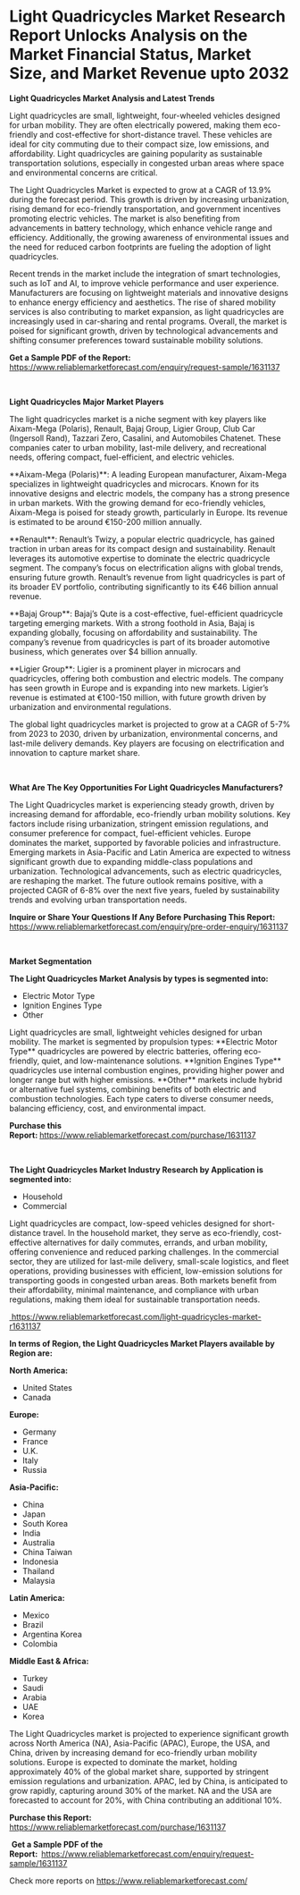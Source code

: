 <p><h1>Light Quadricycles Market Research Report Unlocks Analysis on the Market Financial Status, Market Size, and Market Revenue upto 2032</h1></p><p><strong>Light Quadricycles Market Analysis and Latest Trends</strong></p>
<p><p>Light quadricycles are small, lightweight, four-wheeled vehicles designed for urban mobility. They are often electrically powered, making them eco-friendly and cost-effective for short-distance travel. These vehicles are ideal for city commuting due to their compact size, low emissions, and affordability. Light quadricycles are gaining popularity as sustainable transportation solutions, especially in congested urban areas where space and environmental concerns are critical.</p><p>The Light Quadricycles Market is expected to grow at a CAGR of 13.9% during the forecast period. This growth is driven by increasing urbanization, rising demand for eco-friendly transportation, and government incentives promoting electric vehicles. The market is also benefiting from advancements in battery technology, which enhance vehicle range and efficiency. Additionally, the growing awareness of environmental issues and the need for reduced carbon footprints are fueling the adoption of light quadricycles.</p><p>Recent trends in the market include the integration of smart technologies, such as IoT and AI, to improve vehicle performance and user experience. Manufacturers are focusing on lightweight materials and innovative designs to enhance energy efficiency and aesthetics. The rise of shared mobility services is also contributing to market expansion, as light quadricycles are increasingly used in car-sharing and rental programs. Overall, the market is poised for significant growth, driven by technological advancements and shifting consumer preferences toward sustainable mobility solutions.</p></p>
<p><strong>Get a Sample PDF of the Report:&nbsp;</strong> <a href="https://www.reliablemarketforecast.com/enquiry/request-sample/1631137?utm_campaign=1169&utm_medium=2&utm_source=Github&utm_content=ia&utm_term=22012025&utm_id=light-quadricycles">https://www.reliablemarketforecast.com/enquiry/request-sample/1631137</a></p>
<p>&nbsp;</p>
<p><strong>Light Quadricycles Major Market Players</strong></p>
<p><p>The light quadricycles market is a niche segment with key players like Aixam-Mega (Polaris), Renault, Bajaj Group, Ligier Group, Club Car (Ingersoll Rand), Tazzari Zero, Casalini, and Automobiles Chatenet. These companies cater to urban mobility, last-mile delivery, and recreational needs, offering compact, fuel-efficient, and electric vehicles.</p><p>**Aixam-Mega (Polaris)**: A leading European manufacturer, Aixam-Mega specializes in lightweight quadricycles and microcars. Known for its innovative designs and electric models, the company has a strong presence in urban markets. With the growing demand for eco-friendly vehicles, Aixam-Mega is poised for steady growth, particularly in Europe. Its revenue is estimated to be around €150-200 million annually.</p><p>**Renault**: Renault’s Twizy, a popular electric quadricycle, has gained traction in urban areas for its compact design and sustainability. Renault leverages its automotive expertise to dominate the electric quadricycle segment. The company’s focus on electrification aligns with global trends, ensuring future growth. Renault’s revenue from light quadricycles is part of its broader EV portfolio, contributing significantly to its €46 billion annual revenue.</p><p>**Bajaj Group**: Bajaj’s Qute is a cost-effective, fuel-efficient quadricycle targeting emerging markets. With a strong foothold in Asia, Bajaj is expanding globally, focusing on affordability and sustainability. The company’s revenue from quadricycles is part of its broader automotive business, which generates over $4 billion annually.</p><p>**Ligier Group**: Ligier is a prominent player in microcars and quadricycles, offering both combustion and electric models. The company has seen growth in Europe and is expanding into new markets. Ligier’s revenue is estimated at €100-150 million, with future growth driven by urbanization and environmental regulations.</p><p>The global light quadricycles market is projected to grow at a CAGR of 5-7% from 2023 to 2030, driven by urbanization, environmental concerns, and last-mile delivery demands. Key players are focusing on electrification and innovation to capture market share.</p></p>
<p>&nbsp;</p>
<p><strong>What Are The Key Opportunities For Light Quadricycles Manufacturers?</strong></p>
<p><p>The Light Quadricycles market is experiencing steady growth, driven by increasing demand for affordable, eco-friendly urban mobility solutions. Key factors include rising urbanization, stringent emission regulations, and consumer preference for compact, fuel-efficient vehicles. Europe dominates the market, supported by favorable policies and infrastructure. Emerging markets in Asia-Pacific and Latin America are expected to witness significant growth due to expanding middle-class populations and urbanization. Technological advancements, such as electric quadricycles, are reshaping the market. The future outlook remains positive, with a projected CAGR of 6-8% over the next five years, fueled by sustainability trends and evolving urban transportation needs.</p></p>
<p><strong>Inquire or Share Your Questions If Any Before Purchasing This Report:</strong> <a href="https://www.reliablemarketforecast.com/enquiry/pre-order-enquiry/1631137?utm_campaign=1169&utm_medium=2&utm_source=Github&utm_content=ia&utm_term=22012025&utm_id=light-quadricycles">https://www.reliablemarketforecast.com/enquiry/pre-order-enquiry/1631137</a></p>
<p>&nbsp;</p>
<p><strong>Market Segmentation</strong></p>
<p><strong>The Light Quadricycles Market Analysis by types is segmented into:</strong></p>
<p><ul><li>Electric Motor Type</li><li>Ignition Engines Type</li><li>Other</li></ul></p>
<p><p>Light quadricycles are small, lightweight vehicles designed for urban mobility. The market is segmented by propulsion types: **Electric Motor Type** quadricycles are powered by electric batteries, offering eco-friendly, quiet, and low-maintenance solutions. **Ignition Engines Type** quadricycles use internal combustion engines, providing higher power and longer range but with higher emissions. **Other** markets include hybrid or alternative fuel systems, combining benefits of both electric and combustion technologies. Each type caters to diverse consumer needs, balancing efficiency, cost, and environmental impact.</p></p>
<p><strong>Purchase this Report:&nbsp;</strong><a href="https://www.reliablemarketforecast.com/purchase/1631137?utm_campaign=1169&utm_medium=2&utm_source=Github&utm_content=ia&utm_term=22012025&utm_id=light-quadricycles">https://www.reliablemarketforecast.com/purchase/1631137</a></p>
<p>&nbsp;</p>
<p><strong>The Light Quadricycles Market Industry Research by Application is segmented into:</strong></p>
<p><ul><li>Household</li><li>Commercial</li></ul></p>
<p><p>Light quadricycles are compact, low-speed vehicles designed for short-distance travel. In the household market, they serve as eco-friendly, cost-effective alternatives for daily commutes, errands, and urban mobility, offering convenience and reduced parking challenges. In the commercial sector, they are utilized for last-mile delivery, small-scale logistics, and fleet operations, providing businesses with efficient, low-emission solutions for transporting goods in congested urban areas. Both markets benefit from their affordability, minimal maintenance, and compliance with urban regulations, making them ideal for sustainable transportation needs.</p></p>
<p><a href="https://www.reliablemarketforecast.com/light-quadricycles-market-r1631137?utm_campaign=1169&utm_medium=2&utm_source=Github&utm_content=ia&utm_term=22012025&utm_id=light-quadricycles">&nbsp;https://www.reliablemarketforecast.com/light-quadricycles-market-r1631137</a></p>
<p><strong>In terms of Region, the Light Quadricycles Market Players available by Region are:</strong></p>
<p>
    <p> <strong> North America: </strong>
        <ul>
            <li>United States</li>
            <li>Canada</li>
        </ul>
        </p> 
    <p> <strong> Europe: </strong>
        <ul>
            <li>Germany</li>
            <li>France</li>
            <li>U.K.</li>
            <li>Italy</li>
            <li>Russia</li>
        </ul>
        </p> 
    <p> <strong> Asia-Pacific: </strong>
        <ul>
            <li>China</li>
            <li>Japan</li>
            <li>South Korea</li>
            <li>India</li>
            <li>Australia</li>
            <li>China Taiwan</li>
            <li>Indonesia</li>
            <li>Thailand</li>
            <li>Malaysia</li>
        </ul>
        </p> 
    <p> <strong> Latin America: </strong>
        <ul>
            <li>Mexico</li>
            <li>Brazil</li>
            <li>Argentina Korea</li>
            <li>Colombia</li>
        </ul>
        </p> 
    <p> <strong> Middle East & Africa: </strong>
        <ul>
            <li>Turkey</li>
            <li>Saudi</li>
            <li>Arabia</li>
            <li>UAE</li>
            <li>Korea</li>
        </ul>
    </p>
    </p>
<p><p>The Light Quadricycles market is projected to experience significant growth across North America (NA), Asia-Pacific (APAC), Europe, the USA, and China, driven by increasing demand for eco-friendly urban mobility solutions. Europe is expected to dominate the market, holding approximately 40% of the global market share, supported by stringent emission regulations and urbanization. APAC, led by China, is anticipated to grow rapidly, capturing around 30% of the market. NA and the USA are forecasted to account for 20%, with China contributing an additional 10%.</p></p>
<p><strong>Purchase this Report: </strong><a href="https://www.reliablemarketforecast.com/purchase/1631137?utm_campaign=1169&utm_medium=2&utm_source=Github&utm_content=ia&utm_term=22012025&utm_id=light-quadricycles">https://www.reliablemarketforecast.com/purchase/1631137</a></p>
<p>&nbsp;<strong>Get a Sample PDF of the Report:&nbsp;&nbsp;</strong><a href="https://www.reliablemarketforecast.com/enquiry/request-sample/1631137?utm_campaign=1169&utm_medium=2&utm_source=Github&utm_content=ia&utm_term=22012025&utm_id=light-quadricycles">https://www.reliablemarketforecast.com/enquiry/request-sample/1631137</a></p>
<p><strong></strong></p>
<p>Check more reports on <a href="https://www.reliablemarketforecast.com/?utm_campaign=1169&utm_medium=2&utm_source=Github&utm_content=ia&utm_term=22012025&utm_id=light-quadricycles">https://www.reliablemarketforecast.com/</a></p>